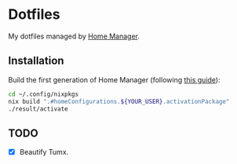 # Dotfiles

My dotfiles managed by
[Home Manager](https://github.com/nix-community/home-manager).

## Installation

Build the first generation of Home Manager (following
[this guide](https://rycee.gitlab.io/home-manager/index.html#ch-nix-flakes)):

```sh
cd ~/.config/nixpkgs
nix build ".#homeConfigurations.${YOUR_USER}.activationPackage"
./result/activate
```

## TODO

- [x] Beautify Tumx.
